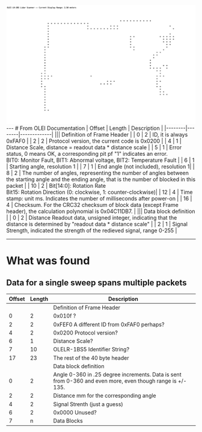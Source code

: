 <img src="images/display.png">
---
# From OLEI Documentation
| Offset | Length | Description |  
|--------|--------|-------------|
||| Definition of Frame Header |  
| 0 | 2 | ID, it is always 0xFAF0 |  
| 2 | 2 | Protocol version, the current code is 0x0200 |  
| 4 | 1 | Distance Scale, distance = readout data * distance scale |  
| 5 | 1 | Error status, 0 means OK, a corresponding pit pf "1" indicates an error.<br>  BIT0: Monitor Fault, BIT1: Abnormal voltage, BIT2: Temperature Fault |
| 6 | 1 | Starting angle, resolution 1 |  
| 7 | 1 | End angle (not included), resolution 1|  
| 8 | 2 | The number of angles, representing the number of angles between the starting angle and the ending angle, that is the number of blocked in this packet |  
| 10 | 2 | Bit[14:0]: Rotation Rate <BR> Bit15: Rotation Direction (0: clockwise, 1: counter-clockwise)|  
| 12 | 4 | Time stamp: unit ms. Indicates the number of milliseconds after power-on |  
| 16 | 4 | Checksum. For the CRC32 checksum of block data (except Frame header), the calculation polynomial is 0x04C11DB7. |  
||| Data block definition |  
| 0 | 2 | Distance Readout data, unsigned integer, indicating that the distance is determined by "readout data * distance scale" |  
| 2 | 1 | Signal Strength, indicated the strength of the redieved signal, range 0-255 |  
  
-------  
# What was found
## Data for a single sweep spans multiple packets
| Offset | Length | Description |  
|--------|--------|-------------|
||| Definition of Frame Header |
| 0 | 2 | 0x010f ? |
| 2 | 2 | 0xFEF0 A different ID from 0xFAF0 perhaps? |
| 4 | 2 | 0x0200 Protocol version? |  
| 6 | 1 | Distance Scale? |
| 7 | 10 | OLELR-1BS5 Identifier String?|
| 17 | 23 | The rest of the 40 byte header |
||| Data block definition |  
| 0 | 2 | Angle 0-360 in .25 degree increments. Data is sent from 0-360 and even more, even though range is +/- 135. |  
| 2 | 2 | Distance mm for the corresponding angle |  
| 4 | 2 | Signal Strenth (just a guess) |  
| 6 | 2 | 0x0000 Unused? |  
| 7 | n | Data Blocks 